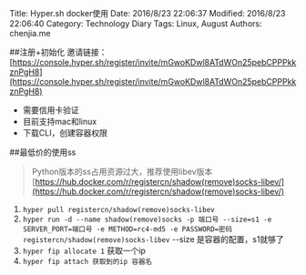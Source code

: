Title: Hyper.sh docker使用
Date: 2016/8/23 22:06:37 
Modified: 2016/8/23 22:06:40 
Category: Technology Diary
Tags: Linux, August
Authors: chenjia.me

##注册+初始化
邀请链接：[https://console.hyper.sh/register/invite/mGwoKDwl8ATdWOn25pebCPPPkkznPgH8](https://console.hyper.sh/register/invite/mGwoKDwl8ATdWOn25pebCPPPkkznPgH8)

+ 需要信用卡验证
+ 目前支持mac和linux
+ 下载CLI，创建容器权限

##最低价的使用ss
>Python版本的ss占用资源过大，推荐使用libev版本[https://hub.docker.com/r/registercn/shadow(remove)socks-libev/](https://hub.docker.com/r/registercn/shadow(remove)socks-libev/)

1. `hyper pull registercn/shadow(remove)socks-libev`
2. `hyper run -d --name shadow(remove)socks -p 端口号 --size=s1 -e SERVER_PORT=端口号 -e METHOD=rc4-md5 -e PASSWORD=密码 registercn/shadow(remove)socks-libev` --size 是容器的配置，s1就够了
3.  `hyper fip allocate 1` 获取一个ip
4.  `hyper fip attach 获取到的ip 容器名`


